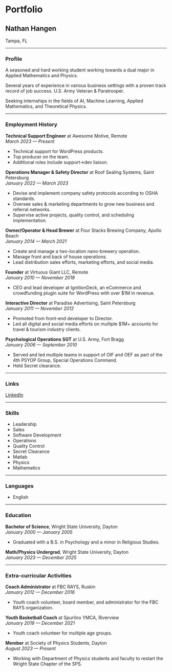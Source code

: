 # Portfolio

## Nathan Hangen
Tampa, FL

---

### Profile
A seasoned and hard working student working towards a dual major in Applied Mathematics and Physics.

Several years of experience in various business settings with a proven track record of job success. U.S. Army Veteran & Paratrooper.

Seeking internships in the fields of AI, Machine Learning, Applied Mathematics, and Theoretical Physics.

---

### Employment History

**Technical Support Engineer** at Awesome Motive, Remote  
*March 2023 — Present*  
- Technical support for WordPress products.  
- Top producer on the team.  
- Additional roles include support->dev liaison.

**Operations Manager & Safety Director** at Roof Sealing Systems, Saint Petersburg  
*January 2022 — March 2023*  
- Devise and implement company safety protocols according to OSHA standards.  
- Oversee sales & marketing departments to grow new business and referral networks.  
- Supervise active projects, quality control, and scheduling implementation.

**Owner/Operator & Head Brewer** at Four Stacks Brewing Company, Apollo Beach  
*January 2014 — March 2021*  
- Create and manage a two-location nano-brewery operation.  
- Manage front and back of house operations.  
- Lead distribution sales efforts, marketing efforts, and social media.

**Founder** at Virtuous Giant LLC, Remote  
*January 2010 — November 2018*  
- CEO and lead developer at IgnitionDeck, an eCommerce and crowdfunding plugin suite for WordPress with over $1M in revenue.

**Interactive Director** at Paradise Advertising, Saint Petersburg  
*January 2011 — November 2012*  
- Promoted from front-end developer to Director.  
- Led all digital and social media efforts on multiple $1M+ accounts for travel & tourism industry clients.

**Psychological Operations SGT** at U.S. Army, Fort Bragg  
*January 2006 — September 2010*  
- Served and led multiple teams in support of OIF and OEF as part of the 4th PSYOP Group, Special Operations Command.  
- Held Secret clearance.

---

### Links
[LinkedIn](https://linkedin.com/in/nathanhangen)

---

### Skills
- Leadership
- Sales
- Software Development
- Operations
- Quality Control
- Secret Clearance
- Matlab
- Physics
- Mathematics

---

### Languages
- English

---

### Education

**Bachelor of Science**, Wright State University, Dayton  
*January 2000 — January 2005*  
- Graduated with a B.S. in Psychology and a minor in Religious Studies.

**Math/Physics Undergrad**, Wright State University, Dayton  
*January 2023 — December 2025*

---

### Extra-curricular Activities

**Coach Administrator** at FBC RAYS, Ruskin  
*January 2012 — December 2016*  
- Youth coach volunteer, board member, and administrator for the FBC RAYS organization.

**Youth Basketball Coach** at Spurlino YMCA, Riverview  
*January 2019 — December 2021*  
- Youth coach volunteer for multiple age groups.

**Member** at Society of Physics Students, Dayton  
*August 2023 — Present*  
- Working with Department of Physics students and faculty to restart the Wright State Chapter of the SPS.



<!--
**nhangen/nhangen** is a ✨ _special_ ✨ repository because its `README.md` (this file) appears on your GitHub profile.

Here are some ideas to get you started:

- 🔭 I’m currently working on ...
- 🌱 I’m currently learning ...
- 👯 I’m looking to collaborate on ...
- 🤔 I’m looking for help with ...
- 💬 Ask me about ...
- 📫 How to reach me: ...
- 😄 Pronouns: ...
- ⚡ Fun fact: ...
-->
